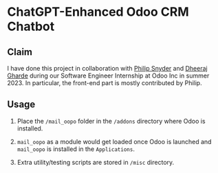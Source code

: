 # ChatGPT-Enhanced Odoo CRM Chatbot

## Claim

I have done this project in collaboration with [Philip Snyder](https://www.linkedin.com/in/philip-snyder-/) and [Dheeraj Gharde](https://www.linkedin.com/in/dheeraj-gharde/) during our Software Engineer Internship at Odoo Inc in summer 2023. In particular, the front-end part is mostly contributed by Philip.

## Usage

1. Place the ```/mail_oopo``` folder in the ```/addons``` directory where Odoo is installed.

2. ```mail_oopo``` as a module would get loaded once Odoo is launched and ```mail_oopo``` is installed in the ```Applications```.

3. Extra utility/testing scripts are stored in ```/misc``` directory.
